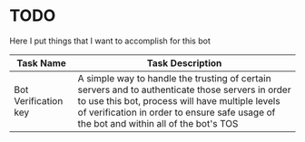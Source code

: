 # TODO

Here I put things that I want to accomplish for this bot

| Task Name | Task Description |
| --------- | ---------------- |
| Bot Verification key | A simple way to handle the trusting of certain servers and to authenticate those servers in order to use this bot, process will have multiple levels of verification in order to ensure safe usage of the bot and within all of the bot's TOS |
